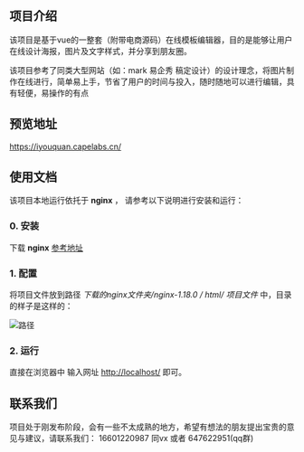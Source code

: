 ## 项目介绍

该项目是基于vue的一整套（附带电商源码）在线模板编辑器，目的是能够让用户在线设计海报，图片及文字样式，并分享到朋友圈。

该项目参考了同类大型网站（如：mark 易企秀 稿定设计）的设计理念，将图片制作在线进行，简单易上手，节省了用户的时间与投入，随时随地可以进行编辑，具有轻便，易操作的有点


## 预览地址
https://iyouquan.capelabs.cn/

## 使用文档

该项目本地运行依托于 **nginx** ， 请参考以下说明进行安装和运行：

### 0. 安装

下载 **nginx** [参考地址](http://nginx.org/en/download.html)

### 1. 配置

将项目文件放到路径 _下载的nginx文件夹/nginx-1.18.0 / html/ 项目文件_ 中，目录的样子是这样的：

![路径](https://iyouquan.capelabs.cn/filebrowser/files/mallhtml/static/img/menu.png)

### 2. 运行

直接在浏览器中 输入网址 <http://localhost/> 即可。

## 联系我们

项目处于刚发布阶段，会有一些不太成熟的地方，希望有想法的朋友提出宝贵的意见与建议，请联系我们： 16601220987 同vx 或者 647622951(qq群)